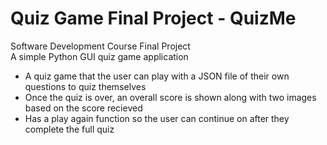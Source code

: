 # Quiz Game Final Project - QuizMe
Software Development Course Final Project<br>
A simple Python GUI quiz game application<br>
- A quiz game that the user can play with a JSON file of their own questions to quiz themselves<br>
- Once the quiz is over, an overall score is shown along with two images based on the score recieved<br>
- Has a play again function so the user can continue on after they complete the full quiz

